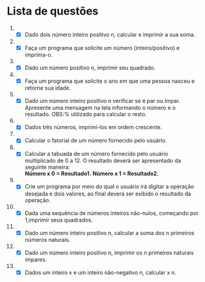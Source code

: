 # Lista de questões
1. - [x] Dado dois número inteiro positivo n, calcular e imprimir a sua soma.
2. - [x] Faça um programa que solicite um número (inteiro/positivo) e imprima-o.
3. - [x] Dado um número positivo n, imprimir seu quadrado.
4. - [x] Faça um programa que solicite o ano em que uma pessoa nasceu e retorne sua idade.
5. - [x] Dado um número inteiro positivo n verificar se é par ou ímpar. Apresente uma mensagem na tela informando o número e o resultado. OBS:% utilizado para calcular o resto.
6. - [x] Dados três números, imprimi-los em ordem crescente.
7. - [x] Calcular o fatorial de um número fornecido pelo usuário.
8. - [x] Calcular a tabuada de um número fornecido pelo usuário multiplicado de 0 a 12. O resultado deverá ser  apresentado da seguinte maneira:  
    **Número   x   0   =  Resultado1.**
    **Número   x   1   =  Resultado2.**
9. - [x] Crie um programa por meio do qual o usuário irá digitar a operação desejada e dois valores, ao final deverá ser exibido o resultado da operação.
10. - [x] Dada uma sequência de números inteiros não-nulos, começando por 1,imprimir seus quadrados.
11. - [x] Dado um número inteiro positivo n, calcular a soma dos n primeiros números naturais.
12. - [x] Dado um número inteiro positivo n, imprimir os n primeiros naturais ímpares.
13. - [x] Dados um inteiro x e um inteiro não-negativo n, calcular x n.      
